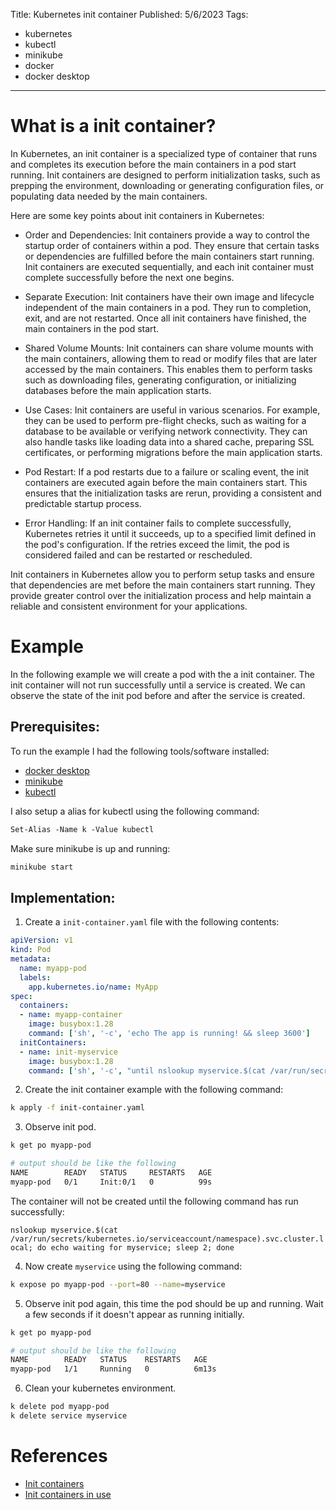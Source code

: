 Title: Kubernetes init container
Published: 5/6/2023
Tags: 
- kubernetes
- kubectl
- minikube
- docker
- docker desktop

---

# What is a init container?

In Kubernetes, an init container is a specialized type of container that runs and completes its execution before the main containers in a pod start running. Init containers are designed to perform initialization tasks, such as prepping the environment, downloading or generating configuration files, or populating data needed by the main containers.

Here are some key points about init containers in Kubernetes:

- Order and Dependencies: Init containers provide a way to control the startup order of containers within a pod. They ensure that certain tasks or dependencies are fulfilled before the main containers start running. Init containers are executed sequentially, and each init container must complete successfully before the next one begins.

- Separate Execution: Init containers have their own image and lifecycle independent of the main containers in a pod. They run to completion, exit, and are not restarted. Once all init containers have finished, the main containers in the pod start.

- Shared Volume Mounts: Init containers can share volume mounts with the main containers, allowing them to read or modify files that are later accessed by the main containers. This enables them to perform tasks such as downloading files, generating configuration, or initializing databases before the main application starts.

- Use Cases: Init containers are useful in various scenarios. For example, they can be used to perform pre-flight checks, such as waiting for a database to be available or verifying network connectivity. They can also handle tasks like loading data into a shared cache, preparing SSL certificates, or performing migrations before the main application starts.

- Pod Restart: If a pod restarts due to a failure or scaling event, the init containers are executed again before the main containers start. This ensures that the initialization tasks are rerun, providing a consistent and predictable startup process.

- Error Handling: If an init container fails to complete successfully, Kubernetes retries it until it succeeds, up to a specified limit defined in the pod's configuration. If the retries exceed the limit, the pod is considered failed and can be restarted or rescheduled.

Init containers in Kubernetes allow you to perform setup tasks and ensure that dependencies are met before the main containers start running. They provide greater control over the initialization process and help maintain a reliable and consistent environment for your applications.

# Example

In the following example we will create a pod with the a init container. The init container will not run successfully until a service is created. We can observe the state of the init pod before and after the service is created.

## Prerequisites:

To run the example I had the following tools/software installed:
- [docker desktop](https://www.docker.com/products/docker-desktop/)
- [minikube](https://minikube.sigs.k8s.io/docs/start/)
- [kubectl](https://kubernetes.io/docs/tasks/tools/#kubectl)

I also setup a alias for kubectl using the following command:

```ps
Set-Alias -Name k -Value kubectl
```
Make sure minikube is up and running:

```ps
minikube start
```

## Implementation:

1. Create a `init-container.yaml` file with the following contents:

```yaml
apiVersion: v1
kind: Pod
metadata:
  name: myapp-pod
  labels:
    app.kubernetes.io/name: MyApp
spec:
  containers:
  - name: myapp-container
    image: busybox:1.28
    command: ['sh', '-c', 'echo The app is running! && sleep 3600']
  initContainers:
  - name: init-myservice
    image: busybox:1.28
    command: ['sh', '-c', "until nslookup myservice.$(cat /var/run/secrets/kubernetes.io/serviceaccount/namespace).svc.cluster.local; do echo waiting for myservice; sleep 2; done"]
```

2. Create the init container example with the following command:

```bash
k apply -f init-container.yaml
```

3. Observe init pod.

```bash
k get po myapp-pod

# output should be like the following
NAME        READY   STATUS     RESTARTS   AGE
myapp-pod   0/1     Init:0/1   0          99s
```

The container will not be created until the following command has run successfully:

`nslookup myservice.$(cat /var/run/secrets/kubernetes.io/serviceaccount/namespace).svc.cluster.local; do echo waiting for myservice; sleep 2; done` 

4. Now create `myservice` using the following command:

```bash
k expose po myapp-pod --port=80 --name=myservice
```

5. Observe init pod again, this time the pod should be up and running. Wait a few seconds if it doesn't appear as running initially.
```bash
k get po myapp-pod

# output should be like the following
NAME        READY   STATUS    RESTARTS   AGE
myapp-pod   1/1     Running   0          6m13s
```

6. Clean your kubernetes environment.

```bash
k delete pod myapp-pod
k delete service myservice
```

# References

- [Init containers](https://kubernetes.io/docs/concepts/workloads/pods/init-containers/)
- [Init containers in use](https://kubernetes.io/docs/concepts/workloads/pods/init-containers/#init-containers-in-use)
